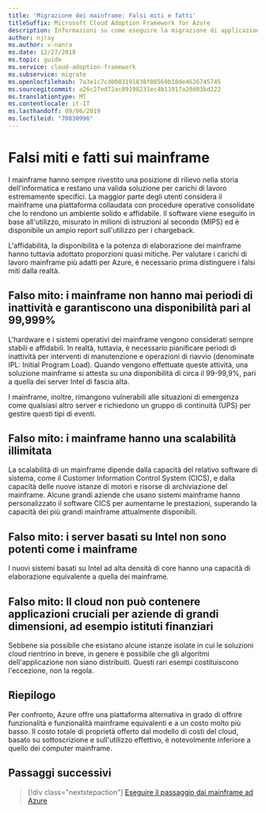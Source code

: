 ```yaml
---
title: 'Migrazione dei mainframe: Falsi miti e fatti'
titleSuffix: Microsoft Cloud Adoption Framework for Azure
description: Informazioni su come eseguire la migrazione di applicazioni da ambienti mainframe ad Azure, un'infrastruttura scalabile, collaudata e a disponibilità elevata per i sistemi attualmente in esecuzione su mainframe.
author: njray
ms.author: v-nanra
ms.date: 12/27/2018
ms.topic: guide
ms.service: cloud-adoption-framework
ms.subservice: migrate
ms.openlocfilehash: 7a3e1c7cd0003191838f08569b18de4626745745
ms.sourcegitcommit: a26c27ed72ac89198231ec4b11917a20d03bd222
ms.translationtype: MT
ms.contentlocale: it-IT
ms.lasthandoff: 09/06/2019
ms.locfileid: "70830996"
---
```

# <a name="mainframe-myths-and-facts"></a>Falsi miti e fatti sui mainframe

I mainframe hanno sempre rivestito una posizione di rilievo nella storia dell'informatica e restano una valida soluzione per carichi di lavoro estremamente specifici. La maggior parte degli utenti considera il mainframe una piattaforma collaudata con procedure operative consolidate che lo rendono un ambiente solido e affidabile. Il software viene eseguito in base all'utilizzo, misurato in milioni di istruzioni al secondo (MIPS) ed è disponibile un ampio report sull'utilizzo per i chargeback.

L'affidabilità, la disponibilità e la potenza di elaborazione dei mainframe hanno tuttavia adottato proporzioni quasi mitiche. Per valutare i carichi di lavoro mainframe più adatti per Azure, è necessario prima distinguere i falsi miti dalla realtà.

## <a name="myth-mainframes-never-go-down-and-have-a-minimum-of-five-9s-of-availability"></a>Falso mito: i mainframe non hanno mai periodi di inattività e garantiscono una disponibilità pari al 99,999%

L'hardware e i sistemi operativi dei mainframe vengono considerati sempre stabili e affidabili. In realtà, tuttavia, è necessario pianificare periodi di inattività per interventi di manutenzione e operazioni di riavvio (denominate IPL: Initial Program Load). Quando vengono effettuate queste attività, una soluzione mainframe si attesta su una disponibilità di circa il 99-99,9%, pari a quella dei server Intel di fascia alta.

I mainframe, inoltre, rimangono vulnerabili alle situazioni di emergenza come qualsiasi altro server e richiedono un gruppo di continuità (UPS) per gestire questi tipi di eventi.

## <a name="myth-mainframes-have-limitless-scalability"></a>Falso mito: i mainframe hanno una scalabilità illimitata

La scalabilità di un mainframe dipende dalla capacità del relativo software di sistema, come il Customer Information Control System (CICS), e dalla capacità delle nuove istanze di motori e risorse di archiviazione del mainframe. Alcune grandi aziende che usano sistemi mainframe hanno personalizzato il software CICS per aumentarne le prestazioni, superando la capacità dei più grandi mainframe attualmente disponibili.

## <a name="myth-intel-based-servers-are-not-as-powerful-as-mainframes"></a>Falso mito: i server basati su Intel non sono potenti come i mainframe

I nuovi sistemi basati su Intel ad alta densità di core hanno una capacità di elaborazione equivalente a quella dei mainframe.

## <a name="myth-the-cloud-cant-accommodate-mission-critical-applications-for-large-companies-such-as-financial-institutions"></a>Falso mito: Il cloud non può contenere applicazioni cruciali per aziende di grandi dimensioni, ad esempio istituti finanziari

Sebbene sia possibile che esistano alcune istanze isolate in cui le soluzioni cloud rientrino in breve, in genere è possibile che gli algoritmi dell'applicazione non siano distribuiti. Questi rari esempi costituiscono l'eccezione, non la regola.

## <a name="summary"></a>Riepilogo

Per confronto, Azure offre una piattaforma alternativa in grado di offrire funzionalità e funzionalità mainframe equivalenti e a un costo molto più basso. Il costo totale di proprietà offerto dal modello di costi del cloud, basato su sottoscrizione e sull'utilizzo effettivo, è notevolmente inferiore a quello dei computer mainframe.

## <a name="next-steps"></a>Passaggi successivi

> [!div class="nextstepaction"]
> [Eseguire il passaggio dai mainframe ad Azure](migration-strategies.md)
